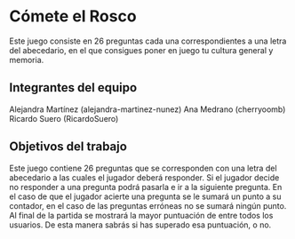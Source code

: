 # Cómete el Rosco

Este juego consiste en 26 preguntas cada una correspondientes a una letra del abecedario, en el que consigues poner en juego tu cultura general y memoria.

## Integrantes del equipo

Alejandra Martínez (alejandra-martinez-nunez)
Ana Medrano (cherryoomb)
Ricardo Suero (RicardoSuero)

## Objetivos del trabajo

Este juego contiene 26 preguntas que se corresponden con una letra del abecedario a las cuales el jugador deberá responder. Si el jugador decide no responder a una pregunta podrá pasarla e ir a la siguiente pregunta. En el caso de que el jugador acierte una pregunta se le sumará un punto a su contador, en el caso de las preguntas erróneas no se sumará ningún punto. Al final de la partida se mostrará la mayor puntuación de entre todos los usuarios. De esta manera sabrás si has superado esa puntuación, o no.
